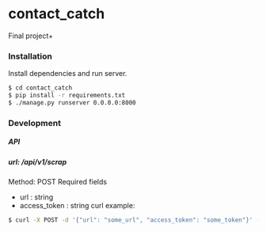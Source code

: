 # contact_catch
Final project+


### Installation

Install dependencies and run server.

```sh
$ cd contact_catch
$ pip install -r requirements.txt 
$ ./manage.py runserver 0.0.0.0:8000
```

### Development

##### API
##### url: /api/v1/scrap
Method: POST
Required fields
* url : string
* access_token : string
curl example:
```sh
$ curl -X POST -d '{"url": "some_url", "access_token": "some_token"}' -H 'Content-Type: application/json' 127.0.0.1:8000/api/v1/scrap
```

